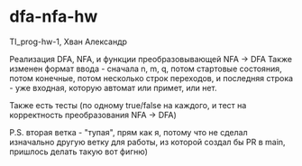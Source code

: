 # dfa-nfa-hw
TI_prog-hw-1, Хван Александр

Реализация DFA, NFA, и функции преобразовывающей NFA -> DFA
Также изменен формат ввода - сначала n, m, q, потом стартовые состояния, потом конечные, потом несколько строк переходов, и последняя строка - уже входная, которую автомат или примет, или нет.

Также есть тесты (по одному true/false на каждого, и тест на корректность преобразования NFA -> DFA)

P.S. вторая ветка - "тупая", прям как я, потому что не сделал изначально другую ветку для работы, из которой создал бы PR в main, пришлось делать такую вот фигню)
